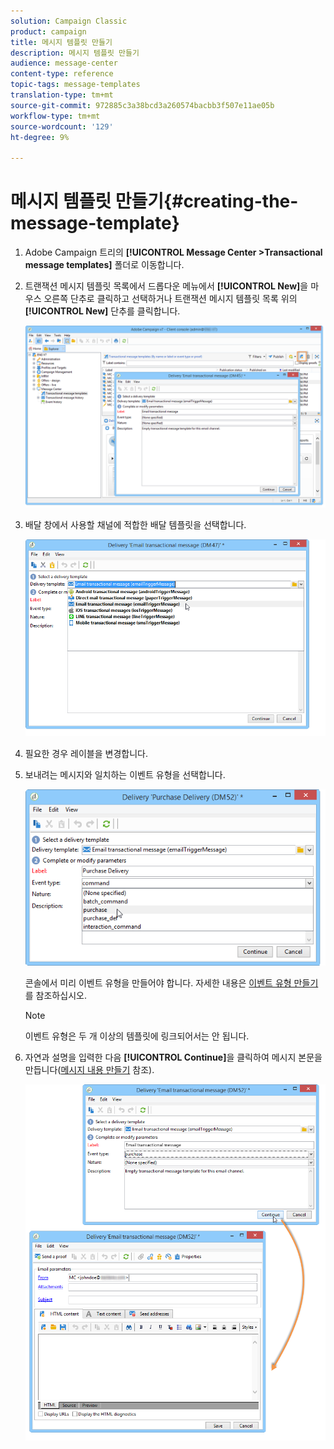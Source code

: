 ```yaml
---
solution: Campaign Classic
product: campaign
title: 메시지 템플릿 만들기
description: 메시지 템플릿 만들기
audience: message-center
content-type: reference
topic-tags: message-templates
translation-type: tm+mt
source-git-commit: 972885c3a38bcd3a260574bacbb3f507e11ae05b
workflow-type: tm+mt
source-wordcount: '129'
ht-degree: 9%

---
```



# 메시지 템플릿 만들기{#creating-the-message-template}

1. Adobe Campaign 트리의 **[!UICONTROL Message Center >Transactional message templates]** 폴더로 이동합니다.
1. 트랜잭션 메시지 템플릿 목록에서 드롭다운 메뉴에서 **[!UICONTROL New]**&#x200B;을 마우스 오른쪽 단추로 클릭하고 선택하거나 트랜잭션 메시지 템플릿 목록 위의 **[!UICONTROL New]** 단추를 클릭합니다.

   ![](assets/messagecenter_create_model_001.png)

1. 배달 창에서 사용할 채널에 적합한 배달 템플릿을 선택합니다.

   ![](assets/messagecenter_create_model_002.png)

1. 필요한 경우 레이블을 변경합니다.
1. 보내려는 메시지와 일치하는 이벤트 유형을 선택합니다.

   ![](assets/messagecenter_create_model_003.png)

   콘솔에서 미리 이벤트 유형을 만들어야 합니다. 자세한 내용은 [이벤트 유형 만들기](../../message-center/using/creating-event-types.md)를 참조하십시오.

   >[!NOTE]
   >
   >이벤트 유형은 두 개 이상의 템플릿에 링크되어서는 안 됩니다.

1. 자연과 설명을 입력한 다음 **[!UICONTROL Continue]**&#x200B;을 클릭하여 메시지 본문을 만듭니다([메시지 내용 만들기](../../message-center/using/creating-message-content.md) 참조).

   ![](assets/messagecenter_create_model_004.png)

